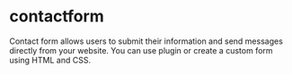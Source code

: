 # contactform
Contact form allows users to submit their information and send messages directly from your website. You can use plugin or create a custom form using HTML and CSS.
